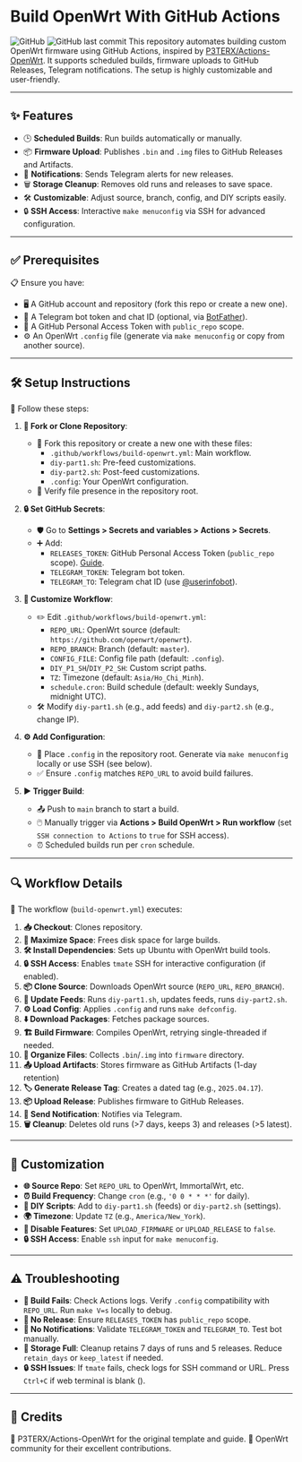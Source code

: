 # Build OpenWrt With GitHub Actions

![GitHub](https://img.shields.io/badge/license-MIT-blue.svg) ![GitHub last commit](https://img.shields.io/github/last-commit/hhai93/Build-OpenWrt-with-GitHub-Actions)
This repository automates building custom OpenWrt firmware using GitHub Actions, inspired by [P3TERX/Actions-OpenWrt](https://github.com/P3TERX/Actions-OpenWrt). It supports scheduled builds, firmware uploads to GitHub Releases, Telegram notifications. The setup is highly customizable and user-friendly.

---

## ✨ Features

- 🕒 **Scheduled Builds**: Run builds automatically or manually.
- 📦 **Firmware Upload**: Publishes `.bin` and `.img` files to GitHub Releases and Artifacts.
- 📢 **Notifications**: Sends Telegram alerts for new releases.
- 🗑️ **Storage Cleanup**: Removes old runs and releases to save space.
- 🛠️ **Customizable**: Adjust source, branch, config, and DIY scripts easily.
- 🔒 **SSH Access**: Interactive `make menuconfig` via SSH for advanced configuration.

---

## ✅ Prerequisites

📋 Ensure you have:

- 🖥️ A GitHub account and repository (fork this repo or create a new one).
- 🤖 A Telegram bot token and chat ID (optional, via [BotFather](https://t.me/BotFather)).
- 🔑 A GitHub Personal Access Token with `public_repo` scope.
- ⚙️ An OpenWrt `.config` file (generate via `make menuconfig` or copy from another source).

---

## 🛠️ Setup Instructions

📝 Follow these steps:

1. **📂 Fork or Clone Repository**:
   - 🍴 Fork this repository or create a new one with these files:
     - `.github/workflows/build-openwrt.yml`: Main workflow.
     - `diy-part1.sh`: Pre-feed customizations.
     - `diy-part2.sh`: Post-feed customizations.
     - `.config`: Your OpenWrt configuration.
   - 📄 Verify file presence in the repository root.

2. **🔒 Set GitHub Secrets**:
   - 🛡️ Go to **Settings > Secrets and variables > Actions > Secrets**.
   - ➕ Add:
     - `RELEASES_TOKEN`: GitHub Personal Access Token (`public_repo` scope). [Guide](https://docs.github.com/en/authentication/keeping-your-account-and-data-secure/creating-a-personal-access-token).
     - `TELEGRAM_TOKEN`: Telegram bot token.
     - `TELEGRAM_TO`: Telegram chat ID (use [@userinfobot](https://t.me/userinfobot)).

3. **🎨 Customize Workflow**:
   - ✏️ Edit `.github/workflows/build-openwrt.yml`:
     - `REPO_URL`: OpenWrt source (default: `https://github.com/openwrt/openwrt`).
     - `REPO_BRANCH`: Branch (default: `master`).
     - `CONFIG_FILE`: Config file path (default: `.config`).
     - `DIY_P1_SH`/`DIY_P2_SH`: Custom script paths.
     - `TZ`: Timezone (default: `Asia/Ho_Chi_Minh`).
     - `schedule.cron`: Build schedule (default: weekly Sundays, midnight UTC).
   - 🛠️ Modify `diy-part1.sh` (e.g., add feeds) and `diy-part2.sh` (e.g., change IP).

4. **⚙️ Add Configuration**:
   - 📑 Place `.config` in the repository root. Generate via `make menuconfig` locally or use SSH (see below).
   - ✅ Ensure `.config` matches `REPO_URL` to avoid build failures.

5. **▶️ Trigger Build**:
   - 📤 Push to `main` branch to start a build.
   - 🖱️ Manually trigger via **Actions > Build OpenWrt > Run workflow** (set `SSH connection to Actions` to `true` for SSH access).
   - ⏰ Scheduled builds run per `cron` schedule.

---

## 🔍 Workflow Details

🔧 The workflow (`build-openwrt.yml`) executes:

1. **📥 Checkout**: Clones repository.
2. **💾 Maximize Space**: Frees disk space for large builds.
3. **🛠️ Install Dependencies**: Sets up Ubuntu with OpenWrt build tools.
4. **🔒 SSH Access**: Enables `tmate` SSH for interactive configuration (if enabled).
5. **📦 Clone Source**: Downloads OpenWrt source (`REPO_URL`, `REPO_BRANCH`).
6. **📜 Update Feeds**: Runs `diy-part1.sh`, updates feeds, runs `diy-part2.sh`.
7. **⚙️ Load Config**: Applies `.config` and runs `make defconfig`.
8. **⬇️ Download Packages**: Fetches package sources.
9. **🏗️ Build Firmware**: Compiles OpenWrt, retrying single-threaded if needed.
10. **📂 Organize Files**: Collects `.bin`/`.img` into `firmware` directory.
11. **📤 Upload Artifacts**: Stores firmware as GitHub Artifacts (1-day retention)
12. **🏷️ Generate Release Tag**: Creates a dated tag (e.g., `2025.04.17`).
13. **📦 Upload Release**: Publishes firmware to GitHub Releases.
14. **📢 Send Notification**: Notifies via Telegram.
15. **🗑️ Cleanup**: Deletes old runs (>7 days, keeps 3) and releases (>5 latest).

---

## 🎨 Customization

- **🌐 Source Repo**: Set `REPO_URL` to OpenWrt, ImmortalWrt, etc.
- **⏰ Build Frequency**: Change `cron` (e.g., `'0 0 * * *'` for daily).
- **📜 DIY Scripts**: Add to `diy-part1.sh` (feeds) or `diy-part2.sh` (settings).
- **🌍 Timezone**: Update `TZ` (e.g., `America/New_York`).
- **🚫 Disable Features**: Set `UPLOAD_FIRMWARE` or `UPLOAD_RELEASE` to `false`.
- **🔒 SSH Access**: Enable `ssh` input for `make menuconfig`.

---

## ⚠️ Troubleshooting

- **🛑 Build Fails**: Check Actions logs. Verify `.config` compatibility with `REPO_URL`. Run `make V=s` locally to debug.
- **🚫 No Release**: Ensure `RELEASES_TOKEN` has `public_repo` scope.
- **📢 No Notifications**: Validate `TELEGRAM_TOKEN` and `TELEGRAM_TO`. Test bot manually.
- **💾 Storage Full**: Cleanup retains 7 days of runs and 5 releases. Reduce `retain_days` or `keep_latest` if needed.
- **🔒 SSH Issues**: If `tmate` fails, check logs for SSH command or URL. Press `Ctrl+C` if web terminal is blank ().

---

## 🙌 Credits

🌟 P3TERX/Actions-OpenWrt for the original template and guide.
🤝 OpenWrt community for their excellent contributions.

